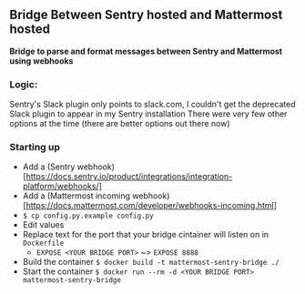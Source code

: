 ## Bridge Between Sentry hosted and Mattermost hosted

**Bridge to parse and format messages between Sentry and Mattermost using webhooks**


### Logic:
Sentry's Slack plugin only points to slack.com,
I couldn't get the deprecated Slack plugin to appear in my Sentry installation
There were very few other options at the time (there are better options out there now)

### Starting up
- Add a (Sentry webhook)[https://docs.sentry.io/product/integrations/integration-platform/webhooks/]
- Add a (Mattermost incoming webhook)[https://docs.mattermost.com/developer/webhooks-incoming.html]
- `$ cp config.py.example config.py`
- Edit values
- Replace text for the port that your bridge cintainer will listen on in `Dockerfile`
  * `EXPOSE <YOUR BRIDGE PORT>` ~> `EXPOSE 8888`
- Build the container `$ docker build -t mattermost-sentry-bridge ./`
- Start the container `$ docker run --rm -d <YOUR BRIDGE PORT> mattermost-sentry-bridge`
